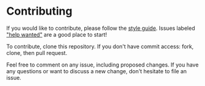 # Contributing

If you would like to contribute, please follow the [style guide](STYLE.md).
Issues labeled ["help
wanted"](https://github.com/awdi-boston/meta/labels/help%20wanted) are a good
place to start!

To contribute, clone this repository. If you don't have commit access: fork,
clone, then pull request.

Feel free to comment on any issue, including proposed changes. If you have any
questions or want to discuss a new change, don't hesitate to file an issue.
